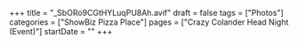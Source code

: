 +++
title = "_SbORo9CGtHYLuqPU8Ah.avif"
draft = false
tags = ["Photos"]
categories = ["ShowBiz Pizza Place"]
pages = ["Crazy Colander Head Night (Event)"]
startDate = ""
+++
